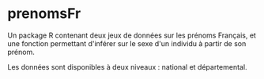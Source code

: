 # prenomsFr
Un package R contenant deux jeux de données sur les prénoms Français, et une fonction permettant d'inférer sur le sexe d'un individu 
à partir de son prénom.

Les données sont disponibles à deux niveaux : national et départemental.